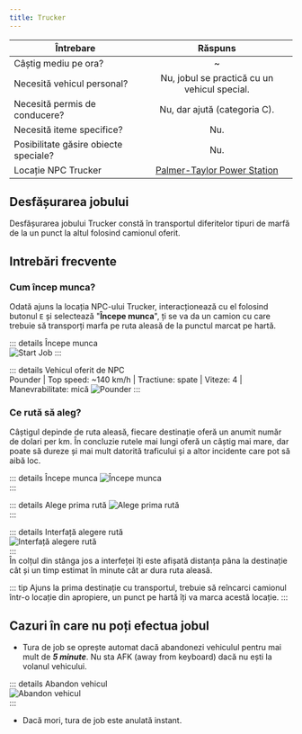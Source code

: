 ```yaml
---
title: Trucker
---
```


| Întrebare   | Răspuns |
| ----------- | :-----------: |
| Câștig mediu pe ora? | ~<Dinero :amount='1750' /> |
| Necesită vehicul personal? | Nu, jobul se practică cu un vehicul special. |
| Necesită permis de conducere? | Nu, dar ajută (categoria C). |
| Necesită iteme specifice? | Nu. |
| Posibilitate găsire obiecte speciale? | Nu. |
| Locație NPC Trucker | [Palmer-Taylor Power Station](https://i.imgur.com/tOFQmL1.png)  |

## Desfășurarea jobului  

Desfășurarea jobului Trucker constă în transportul diferitelor tipuri de marfă de la un punct la altul folosind camionul oferit.

## Intrebări frecvente

### Cum încep munca?

Odată ajuns la locația NPC-ului Trucker, interacționează cu el folosind butonul `E` și selectează "**Începe munca**", ți se va da un camion cu care trebuie să transporți marfa pe ruta aleasă de la punctul marcat pe hartă.


::: details Începe munca  
  <Image src="https://i.imgur.com/9Is6xNE.gif" alt="Start Job" />
:::  

::: details Vehicul oferit de NPC  
  Pounder | Top speed: ~140 km/h | Tractiune: spate | Viteze: 4 | Manevrabilitate: mică 
  <Image src="https://i.imgur.com/pri7tvS.png" alt="Pounder" />
::: 

### Ce rută să aleg?  

Câștigul depinde de ruta aleasă, fiecare destinație oferă un anumit număr de dolari per km. În concluzie rutele mai lungi oferă un câștig mai mare, dar poate să dureze și mai mult datorită traficului și a altor incidente care pot să aibă loc.

::: details Începe munca
  <Image src="https://i.imgur.com/9Is6xNE.gif" alt="Începe munca" />  
:::

::: details Alege prima rută
  <Image src="https://i.imgur.com/ue5uyfE.gif" alt="Alege prima rută" />  
:::  

::: details Interfață alegere rută  
  <Image src="https://i.imgur.com/MP8x2we.png" alt="Interfață alegere rută" />  
:::  
În colțul din stânga jos a interfeței îți este afișată distanța pâna la destinație cât și un timp estimat în minute cât ar dura ruta aleasă.

::: tip
Ajuns la prima destinație cu transportul, trebuie să reîncarci camionul într-o locație din apropiere, un punct pe hartă îți va marca acestă locație.
:::

## Cazuri în care nu poți efectua jobul  
 
- Tura de job se oprește automat dacă abandonezi vehiculul pentru mai mult de _**5 minute**_. Nu sta AFK (away from keyboard) dacă nu ești la volanul vehicului.

::: details Abandon vehicul  
 <Image src="https://i.imgur.com/Eo5lgj9.png" alt="Abandon vehicul" />  
:::  

- Dacă mori, tura de job este anulată instant.
